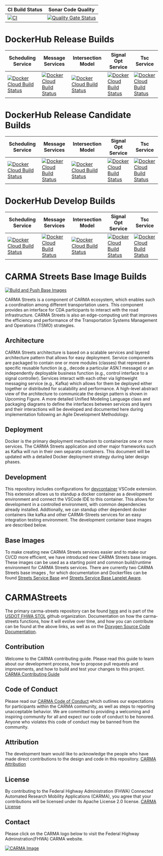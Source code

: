 | CI Build Status | Sonar Code Quality |
|----------------------|---------------------|
|[![CI](https://github.com/usdot-fhwa-stol/carma-streets/actions/workflows/ci.yml/badge.svg)](https://github.com/usdot-fhwa-stol/carma-streets/actions/workflows/ci.yml) | [![Quality Gate Status](https://sonarcloud.io/api/project_badges/measure?project=usdot-fhwa-stol_carma-streets&metric=alert_status)](https://sonarcloud.io/dashboard?id=usdot-fhwa-stol_carma-streets) |
# DockerHub Release Builds
| Scheduling Service | Message Services | Intersection Model | Signal Opt Service | Tsc Service |
|-----|-----|-----|-----|-----|
[![Docker Cloud Build Status](https://img.shields.io/docker/cloud/build/usdotfhwastol/scheduling_service?label=scheduling%20service)](https://hub.docker.com/repository/docker/usdotfhwastol/scheduling_service) | [![Docker Cloud Build Status](https://img.shields.io/docker/cloud/build/usdotfhwastol/message_services?label=message%20services)](https://hub.docker.com/repository/docker/usdotfhwastol/message_services)   	|  [ ![Docker Cloud Build Status](https://img.shields.io/docker/cloud/build/usdotfhwastol/intersection_model?label=intersection%20model)](https://hub.docker.com/repository/docker/usdotfhwastol/intersection_model)	| [![Docker Cloud Build Status](https://img.shields.io/docker/cloud/build/usdotfhwastol/signal_opt_service?label=signal%20opt%20service)](https://hub.docker.com/repository/docker/usdotfhwastol/signal_opt_service)  	| [![Docker Cloud Build Status](https://img.shields.io/docker/cloud/build/usdotfhwastol/tsc_service?label=tsc%20service&logoColor=%232496ED)](https://hub.docker.com/repository/docker/usdotfhwastol/tsc_service) | 
# DockerHub Release Candidate Builds
| Scheduling Service | Message Services | Intersection Model | Signal Opt Service | Tsc Service |
|----|----|----|----|----|
[![Docker Cloud Build Status](https://img.shields.io/docker/cloud/build/usdotfhwastolcandidate/scheduling_service?label=tsc%20service&logoColor=%232496ED)](https://hub.docker.com/repository/docker/usdotfhwastolcandidate/scheduling_service) | [![Docker Cloud Build Status](https://img.shields.io/docker/cloud/build/usdotfhwastolcandidate/message_services?label=message%20services)](https://hub.docker.com/repository/docker/usdotfhwastolcandidate/message_services)   	|  [ ![Docker Cloud Build Status](https://img.shields.io/docker/cloud/build/usdotfhwastolcandidate/intersection_model?label=intersection%20model)](https://hub.docker.com/repository/docker/usdotfhwastolcandidate/intersection_model)	| [![Docker Cloud Build Status](https://img.shields.io/docker/cloud/build/usdotfhwastolcandidate/signal_opt_service?label=signal%20opt%20service)](https://hub.docker.com/repository/docker/usdotfhwastolcandidate/signal_opt_service)  	| [![Docker Cloud Build Status](https://img.shields.io/docker/cloud/build/usdotfhwastolcandidate/tsc_service?label=tsc%20service&logoColor=%232496ED)](https://hub.docker.com/repository/docker/usdotfhwastolcandidate/tsc_service) | 
# DockerHub Develop Builds
| Scheduling Service | Message Services | Intersection Model | Signal Opt Service | Tsc Service |
|-----|-----|-----|-----|-----|
[![Docker Cloud Build Status](https://img.shields.io/docker/cloud/build/usdotfhwastoldev/scheduling_service?label=scheduling%20service)](https://hub.docker.com/repository/docker/usdotfhwastoldev/scheduling_service) | [![Docker Cloud Build Status](https://img.shields.io/docker/cloud/build/usdotfhwastoldev/message_services?label=message%20services)](https://hub.docker.com/repository/docker/usdotfhwastoldev/message_services)   	|  [ ![Docker Cloud Build Status](https://img.shields.io/docker/cloud/build/usdotfhwastoldev/intersection_model?label=intersection%20model)](https://hub.docker.com/repository/docker/usdotfhwastoldev/intersection_model)	| [![Docker Cloud Build Status](https://img.shields.io/docker/cloud/build/usdotfhwastoldev/signal_opt_service?label=signal%20opt%20service)](https://hub.docker.com/repository/docker/usdotfhwastoldev/signal_opt_service)  	| [![Docker Cloud Build Status](https://img.shields.io/docker/cloud/build/usdotfhwastoldev/tsc_service?label=tsc%20service&logoColor=%232496ED)](https://hub.docker.com/repository/docker/usdotfhwastoldev/tsc_service) | 
# CARMA Streets Base Image Builds
[![Build and Push Base Images](https://github.com/usdot-fhwa-stol/carma-streets/actions/workflows/build_streets_base_images.yml/badge.svg)](https://github.com/usdot-fhwa-stol/carma-streets/actions/workflows/build_streets_base_images.yml)

CARMA Streets is a component of CARMA ecosystem, which enables such a coordination among different transportation users. This component provides an interface for CDA participants to interact with the road infrastructure. CARMA Streets is also an edge-computing unit that improves the efficiency and performance of the Transportation Systems Management and Operations (TSMO) strategies.

## Architecture
CARMA Streets architecture is based on a scalable services and layered architecture pattern that allows for easy deployment.  Service components are packaged to contain one or more modules (classes) that represent a specific reusable function (e.g., decode a particular ASN.1 message) or an independently deployable business function (e.g., control interface to a signal controller). Services interact with each other via lightweight messaging service (e.g., Kafka) which allows for them be deployed either together or distributed for scalability and performance. A high-level abstract view of the architecture to communicate the design pattern is shown in Upcoming Figure. A more detailed Unified Modeling Language class and packaging diagrams to define the interfaces between services and layers and their interactions will be developed and documented here during implementation following an Agile Development Methodology.

## Deployment
Docker is the primary deployment mechanism to containerize one or more services. The CARMA Streets application and other major frameworks such as Kafka will run in their own separate containers. This document will be updated with a detailed Docker deployment strategy during later design phases.

## Development
This repository includes configurations for [devcontainer](https://code.visualstudio.com/docs/devcontainers/containers) VSCode extension. This extension allows us to standup a docker container as a development environment and connect the VSCode IDE to this container. This allows for development in a controlled environment, with common dependencies already installed. Addtionally, we can standup other dependent docker containers like kafka and other CARMA-Streets services for an easy integration testing environment. The development container base images are described below.

## Base Images
To make creating new CARMA Streets services easier and to make our CI/CD more efficient, we have introduced new CARMA Streets base images. These images can be used as a starting point and common build/runtime environment for CARMA Streets services. There are currently two CARMA Streets base images , for which documentation and Dockerfiles can be found [Streets Service Base](streets_service_base/README.md) and [Streets Service Base Lanelet Aware](streets_service_base_lanelet_aware/README.md).

# CARMAStreets
The primary carma-streets repository can be found [here](https://github.com/usdot-fhwa-stol/carma-streets) and is part of the [USDOT FHWA STOL](https://github.com/usdot-fhwa-stol/)
github organization. Documentation on how the carma-streets  functions, how it will evolve over time, and how you can contribute can be found at the above links, as well as on the [Doxygen Source Code Documentation](https://usdot-fhwa-stol.github.io/documentation/carma-streets/).

## Contribution
Welcome to the CARMA contributing guide. Please read this guide to learn about our development process, how to propose pull requests and improvements, and how to build and test your changes to this project. [CARMA Contributing Guide](https://github.com/usdot-fhwa-stol/carma-platform/blob/develop/Contributing.md) 

## Code of Conduct 
Please read our [CARMA Code of Conduct](https://github.com/usdot-fhwa-stol/carma-platform/blob/develop/Code_of_Conduct.md) which outlines our expectations for participants within the CARMA community, as well as steps to reporting unacceptable behavior. We are committed to providing a welcoming and inspiring community for all and expect our code of conduct to be honored. Anyone who violates this code of conduct may be banned from the community.

## Attribution
The development team would like to acknowledge the people who have made direct contributions to the design and code in this repository. [CARMA Attribution](https://github.com/usdot-fhwa-stol/carma-platform/blob/develop/ATTRIBUTION.md) 

## License
By contributing to the Federal Highway Administration (FHWA) Connected Automated Research Mobility Applications (CARMA), you agree that your contributions will be licensed under its Apache License 2.0 license. [CARMA License](https://github.com/usdot-fhwa-stol/carma-platform/blob/develop/docs/License.md) 

## Contact
Please click on the CARMA logo below to visit the Federal Highway Adminstration(FHWA) CARMA website.

[![CARMA Image](https://raw.githubusercontent.com/usdot-fhwa-stol/CARMAPlatform/develop/docs/image/CARMA_icon.png)](https://highways.dot.gov/research/research-programs/operations/CARMA)



